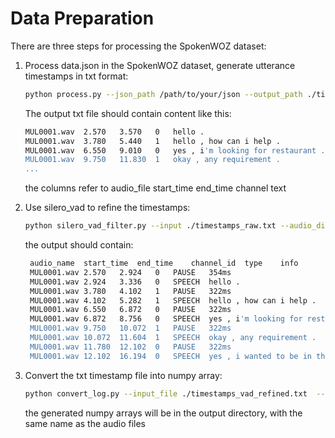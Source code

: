 # Data Preparation

There are three steps for processing the SpokenWOZ dataset:

1. Process data.json in the SpokenWOZ dataset, generate utterance timestamps in txt format:
   ```bash
   python process.py --json_path /path/to/your/json --output_path ./timestamps_raw.txt
   ```
   The output txt file should contain content like this:
   ```bash
   MUL0001.wav	2.570	3.570	0	hello .
   MUL0001.wav	3.780	5.440	1	hello , how can i help .
   MUL0001.wav	6.550	9.010	0	yes , i'm looking for restaurant .
   MUL0001.wav	9.750	11.830	1	okay , any requirement .
   ...
   ```
   the columns refer to audio_file start_time end_time channel text

2. Use silero_vad to refine the timestamps:
   ```bash
   python silero_vad_filter.py --input ./timestamps_raw.txt --audio_dir /path/to/your/audio_dir --output ./timestamps_vad_refined.txt 
   ```
   the output should contain:
   ```bash
    audio_name	start_time	end_time	channel_id	type	info
    MUL0001.wav	2.570	2.924	0	PAUSE	354ms
    MUL0001.wav	2.924	3.336	0	SPEECH	hello .
    MUL0001.wav	3.780	4.102	1	PAUSE	322ms
    MUL0001.wav	4.102	5.282	1	SPEECH	hello , how can i help .
    MUL0001.wav	6.550	6.872	0	PAUSE	322ms
    MUL0001.wav	6.872	8.756	0	SPEECH	yes , i'm looking for restaurant .
    MUL0001.wav	9.750	10.072	1	PAUSE	322ms
    MUL0001.wav	10.072	11.604	1	SPEECH	okay , any requirement .
    MUL0001.wav	11.780	12.102	0	PAUSE	322ms
    MUL0001.wav	12.102	16.194	0	SPEECH	yes , i wanted to be in the west area serving international .
   ```

3. Convert the txt timestamp file into numpy array:
   ```bash
   python convert_log.py --input_file ./timestamps_vad_refined.txt  --output_dir my_results
   ```
   the generated numpy arrays will be in the output directory, with the same name as the audio files
   
